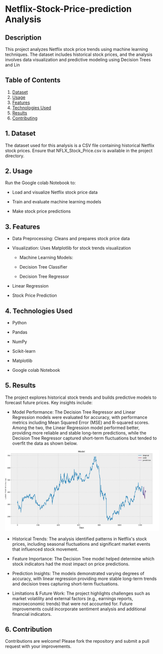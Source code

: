 # Netflix-Stock-Price-prediction Analysis

## Description

This project analyzes Netflix stock price trends using machine learning techniques. The dataset includes historical stock prices, and the analysis involves data visualization and predictive modeling using Decision Trees and Lin

## Table of Contents

1. [Dataset](#datset)
2. [Usage](#useage)
3. [Features](#features)
4. [Technologies Used](#technological-used)
5. [Results](#results)
6. [Contributing](#contribution)

## 1. Dataset

The dataset used for this analysis is a CSV file containing historical Netflix stock prices. Ensure that NFLX_Stock_Price.csv is available in the project directory.

## 2. Usage

Run the Google colab Notebook to:

- Load and visualize Netflix stock price data

- Train and evaluate machine learning models

- Make stock price predictions

## 3. Features

- Data Preprocessing: Cleans and prepares stock price data

- Visualization: Uses Matplotlib for stock trends visualization

   - Machine Learning Models:

  - Decision Tree Classifier

  - Decision Tree Regressor

- Linear Regression

- Stock Price Prediction

## 4. Technologies Used

- Python

- Pandas

- NumPy

- Scikit-learn

- Matplotlib

- Google colab Notebook

## 5. Results

The project explores historical stock trends and builds predictive models to forecast future prices. Key insights include:

- Model Performance: The Decision Tree Regressor and Linear Regression models were evaluated for accuracy, with performance metrics including Mean Squared Error (MSE) and R-squared scores. Among the two, the Linear Regression model performed better, providing more reliable and stable long-term predictions, while the Decision Tree Regressor captured short-term fluctuations but tended to overfit the data as shown below.



![Image_Alt](https://github.com/Shamiso-Tirivanhu/Netflix-Stock-Price-prediction/blob/cc4509be4fa2d67abdfb3bb6a459b77e51535466/Netflix%20Stock%20Price.png)






- Historical Trends: The analysis identified patterns in Netflix's stock prices, including seasonal fluctuations and significant market events that influenced stock movement.

- Feature Importance: The Decision Tree model helped determine which stock indicators had the most impact on price predictions.

- Prediction Insights: The models demonstrated varying degrees of accuracy, with linear regression providing more stable long-term trends and decision trees capturing short-term fluctuations.

- Limitations & Future Work: The project highlights challenges such as market volatility and external factors (e.g., earnings reports, macroeconomic trends) that were not accounted for. Future improvements could incorporate sentiment analysis and additional financial indicators.

## 6. Contribution

Contributions are welcome! Please fork the repository and submit a pull request with your improvements.

